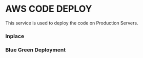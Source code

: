# AWS CODE DEPLOY
This service is used to deploy the code on Production Servers.
### Inplace
### Blue Green Deployment
